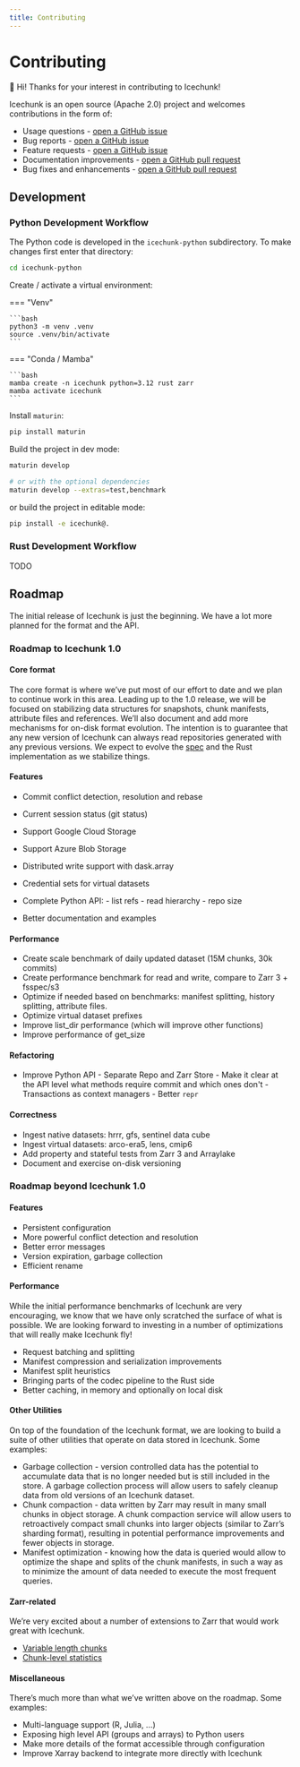 ```yaml
---
title: Contributing
---
```

# Contributing

👋 Hi! Thanks for your interest in contributing to Icechunk!

Icechunk is an open source (Apache 2.0) project and welcomes contributions in the form of:

- Usage questions - [open a GitHub issue](https://github.com/earth-mover/icechunk/issues)
- Bug reports - [open a GitHub issue](https://github.com/earth-mover/icechunk/issues)
- Feature requests - [open a GitHub issue](https://github.com/earth-mover/icechunk/issues)
- Documentation improvements - [open a GitHub pull request](https://github.com/earth-mover/icechunk/pulls)
- Bug fixes and enhancements - [open a GitHub pull request](https://github.com/earth-mover/icechunk/pulls)

## Development

### Python Development Workflow
The Python code is developed in the `icechunk-python` subdirectory. To make changes first enter that directory:

```bash
cd icechunk-python
```

Create / activate a virtual environment:

=== "Venv"

    ```bash
    python3 -m venv .venv
    source .venv/bin/activate
    ```

=== "Conda / Mamba"

    ```bash
    mamba create -n icechunk python=3.12 rust zarr
    mamba activate icechunk
    ```

Install `maturin`:

```bash
pip install maturin
```

Build the project in dev mode:

```bash
maturin develop

# or with the optional dependencies
maturin develop --extras=test,benchmark
```

or build the project in editable mode:

```bash
pip install -e icechunk@.
```

### Rust Development Workflow

TODO

## Roadmap

The initial release of Icechunk is just the beginning. We have a lot more planned for the format and the API.

### Roadmap to Icechunk 1.0

#### Core format

The core format is where we’ve put most of our effort to date and we plan to continue work in this area. Leading up to the 1.0 release, we will be focused on stabilizing data structures for snapshots, chunk manifests, attribute files and references. We’ll also document and add more mechanisms for on-disk format evolution. The intention is to guarantee that any new version of Icechunk can always read repositories generated with any previous versions. We expect to evolve the [spec](https://icechunk.io/spec/) and the Rust implementation as we stabilize things.

#### Features

- Commit conflict detection, resolution and rebase
- Current session status (git status)
- Support Google Cloud Storage
- Support Azure Blob Storage
- Distributed write support with dask.array
- Credential sets for virtual datasets
- Complete Python API:
      - list refs
      - read hierarchy
      - repo size

- Better documentation and examples

#### Performance

- Create scale benchmark of daily updated dataset (15M chunks, 30k commits)
- Create performance benchmark for read and write, compare to Zarr 3 + fsspec/s3
- Optimize if needed based on benchmarks: manifest splitting, history splitting, attribute files.
- Optimize virtual dataset prefixes
- Improve list_dir performance (which will improve other functions)
- Improve performance of get_size

#### Refactoring

- Improve Python API
      - Separate Repo and Zarr Store
      - Make it clear at the API level what methods require commit and which ones don't
      - Transactions as context managers
      - Better `repr`

#### Correctness

- Ingest native datasets: hrrr, gfs, sentinel data cube
- Ingest virtual datasets: arco-era5, lens, cmip6
- Add property and stateful tests from Zarr 3 and Arraylake
- Document and exercise on-disk versioning

### Roadmap beyond Icechunk 1.0

#### Features

- Persistent configuration
- More powerful conflict detection and resolution
- Better error messages
- Version expiration, garbage collection
- Efficient rename

#### Performance

While the initial performance benchmarks of Icechunk are very encouraging, we know that we have only scratched the surface of what is possible. We are looking forward to investing in a number of optimizations that will really make Icechunk fly!

- Request batching and splitting
- Manifest compression and serialization improvements
- Manifest split heuristics
- Bringing parts of the codec pipeline to the Rust side
- Better caching, in memory and optionally on local disk

#### Other Utilities

On top of the foundation of the Icechunk format, we are looking to build a suite of other utilities that operate on data stored in Icechunk. Some examples:

- Garbage collection - version controlled data has the potential to accumulate data that is no longer needed but is still included in the store. A garbage collection process will allow users to safely cleanup data from old versions of an Icechunk dataset.
- Chunk compaction - data written by Zarr may result in many small chunks in object storage. A chunk compaction service will allow users to retroactively compact small chunks into larger objects (similar to Zarr’s sharding format), resulting in potential performance improvements and fewer objects in storage.
- Manifest optimization - knowing how the data is queried would allow to optimize the shape and splits of the chunk manifests, in such a way as to minimize the amount of data needed to execute the most frequent queries.

#### Zarr-related

We’re very excited about a number of extensions to Zarr that would work great with Icechunk.

- [Variable length chunks](https://zarr.dev/zeps/draft/ZEP0003.html)
- [Chunk-level statistics](https://zarr.dev/zeps/draft/ZEP0005.html)

#### Miscellaneous

There’s much more than what we’ve written above on the roadmap. Some examples:

- Multi-language support (R, Julia, …)
- Exposing high level API (groups and arrays) to Python users
- Make more details of the format accessible through configuration
- Improve Xarray backend to integrate more directly with Icechunk
